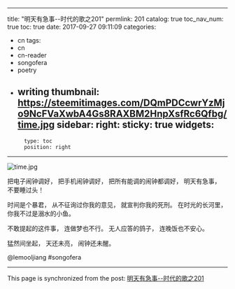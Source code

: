 
---
title: "明天有急事--时代的歌之201"
permlink: 201
catalog: true
toc_nav_num: true
toc: true
date: 2017-09-27 09:11:09
categories:
- cn
tags:
- cn
- cn-reader
- songofera
- poetry
- writing
thumbnail: https://steemitimages.com/DQmPDCcwrYzMjo9NcFVaXwbA4Gs8RAXBM2HnpXsfRc6Qfbg/time.jpg
sidebar:
    right:
        sticky: true
widgets:
    -
        type: toc
        position: right
---


![time.jpg](https://steemitimages.com/DQmPDCcwrYzMjo9NcFVaXwbA4Gs8RAXBM2HnpXsfRc6Qfbg/time.jpg)

把电子闹钟调好，
把手机闹钟调好，
把所有能调的闹钟都调好，
明天有急事，
不要睡过头！

时间是个暴君，
从不征询过你我的意见，
就宣判你我的死刑。
在时光的长河里，
你我不过是溺水的小鱼。

不敢提起的这件事，
连做梦也不行。
无人应答的鸽子，
连晚饭也不安心。

猛然间坐起，
天还未亮，
闹钟还未醒。

@lemooljiang #songofera

- - -

This page is synchronized from the post: [明天有急事--时代的歌之201](https://steemit.com/@lemooljiang/201)
